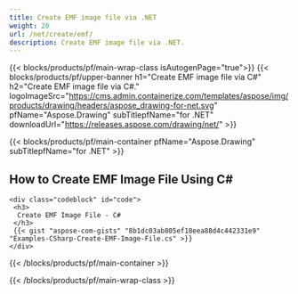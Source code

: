 ```yaml
---
title: Create EMF image file via .NET
weight: 20
url: /net/create/emf/
description: Create EMF image file via .NET.
---
```


{{< blocks/products/pf/main-wrap-class isAutogenPage="true">}}
{{< blocks/products/pf/upper-banner h1="Create EMF image file via C#" h2="Create EMF image file via C#." logoImageSrc="https://cms.admin.containerize.com/templates/aspose/img/products/drawing/headers/aspose_drawing-for-net.svg" pfName="Aspose.Drawing" subTitlepfName="for .NET" downloadUrl="https://releases.aspose.com/drawing/net/" >}}

{{< blocks/products/pf/main-container pfName="Aspose.Drawing" subTitlepfName="for .NET" >}}

<h2>How to Create EMF Image File Using C#</h2>

    <div class="codeblock" id="code">
     <h3>
      Create EMF Image File - C#
     </h3>
     {{< gist "aspose-com-gists" "8b1dc03ab805ef18eea88d4c442331e9" "Examples-CSharp-Create-EMF-Image-File.cs" >}}
    </div>

{{< /blocks/products/pf/main-container >}}


{{< /blocks/products/pf/main-wrap-class >}}
